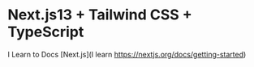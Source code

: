 # Next.js13 + Tailwind CSS + TypeScript

I Learn to Docs
[Next.js](I learn https://nextjs.org/docs/getting-started)

